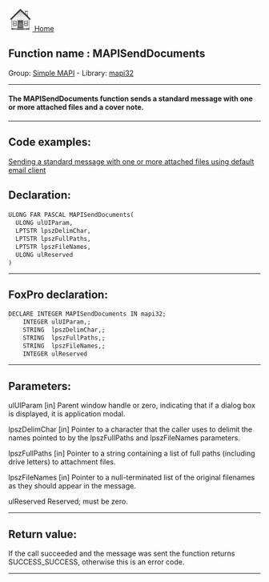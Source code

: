 [<img src="../../images/home.png"> Home ](https://github.com/VFPX/Win32API)  

## Function name : MAPISendDocuments
Group: [Simple MAPI](../../functions_group.md#Simple_MAPI)  -  Library: [mapi32](../../Libraries.md#mapi32)  
***  


#### The MAPISendDocuments function sends a standard message with one or more attached files and a cover note. 
***  


## Code examples:
[Sending a standard message with one or more attached files using default email client](../../samples/sample_273.md)  

## Declaration:
```foxpro  
ULONG FAR PASCAL MAPISendDocuments(
  ULONG ulUIParam,
  LPTSTR lpszDelimChar,
  LPTSTR lpszFullPaths,
  LPTSTR lpszFileNames,
  ULONG ulReserved
)  
```  
***  


## FoxPro declaration:
```foxpro  
DECLARE INTEGER MAPISendDocuments IN mapi32;
	INTEGER ulUIParam,;
	STRING  lpszDelimChar,;
	STRING  lpszFullPaths,;
	STRING  lpszFileNames,;
	INTEGER ulReserved  
```  
***  


## Parameters:
ulUIParam 
[in] Parent window handle or zero, indicating that if a dialog box is displayed, it is application modal. 

lpszDelimChar 
[in] Pointer to a character that the caller uses to delimit the names pointed to by the lpszFullPaths and lpszFileNames parameters. 

lpszFullPaths 
[in] Pointer to a string containing a list of full paths (including drive letters) to attachment files. 

lpszFileNames 
[in] Pointer to a null-terminated list of the original filenames as they should appear in the message. 

ulReserved 
Reserved; must be zero.   
***  


## Return value:
If the call succeeded and the message was sent the function returns SUCCESS_SUCCESS, otherwise this is an error code.  
***  

